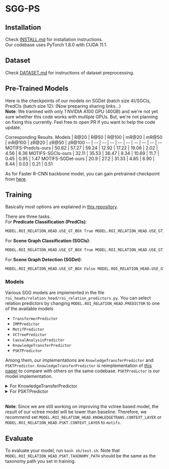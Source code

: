 # SGG-PS

## Installation

Check [INSTALL.md](INSTALL.md) for installation instructions.  
Our codebase uses PyTorch 1.8.0 with CUDA 11.1.

## Dataset

Check [DATASET.md](DATASET.md) for instructions of dataset preprocessing.

## Pre-Trained Models

Here is the checkpoints of our models on SGDet (batch size 4)/SGCls, PredCls (batch size 12): (Now preparing sharing links...)  
**Note**: We tranined with only 1 NVIDIA A100 GPU (40GB) and we're not yet sure whether this code works with multiple GPUs. But, we're not planning on fixing this currently. Feel free to open PR if you want to help the code update.

Corresponding Results.
Models |  R@20 | R@50 | R@100 | mR@20 | mR@50 | mR@100 | zR@20 | zR@50 | zR@100
-- | -- | -- | -- | -- | -- | -- | -- | -- | -- 
MOTIFS-Predcls-ours   | 50.62 | 57.27 | 59.24 | 12.92 | 17.22 | 19.06 | 2.02 | 4.56 | 6.36
MOTIFS-SGCls-ours    | 32.11 | 35.53 | 36.47 | 8.34 | 10.69 | 11.7 | 0.45 | 0.95 | 1.47
MOTIFS-SGDet-ours  | 20.9 | 27.2 | 31.33 | 4.85 | 6.90 | 8.44 | 0.03 | 0.21 | 0.51

As for Faster R-CNN backbone model, you can gain pretrained checkpoint from [here](https://github.com/KaihuaTang/Scene-Graph-Benchmark.pytorch#pretrained-models).

## Training
Basically most options are explained in [this repository](https://github.com/KaihuaTang/Scene-Graph-Benchmark.pytorch). 

There are three tasks.  
For **Predicate Classification (PredCls)**:
``` bash
MODEL.ROI_RELATION_HEAD.USE_GT_BOX True MODEL.ROI_RELATION_HEAD.USE_GT_OBJECT_LABEL True
```
For **Scene Graph Classification (SGCls)**:
``` bash
MODEL.ROI_RELATION_HEAD.USE_GT_BOX True MODEL.ROI_RELATION_HEAD.USE_GT_OBJECT_LABEL False
```
For **Scene Graph Detection (SGDet)**:
``` bash
MODEL.ROI_RELATION_HEAD.USE_GT_BOX False MODEL.ROI_RELATION_HEAD.USE_GT_OBJECT_LABEL False
```

### Models
Various SGG models are implemented in the file ```roi_heads/relation_head/roi_relation_predictors.py```. You can select relation predictors by changing ```MODEL.ROI_RELATION_HEAD.PREDICTOR``` to one of the available models  
+ ```TransformerPredictor```
+ ```IMPPredictor```
+ ```MotifPredictor```
+ ```VCTreePredictor```
+ ```CausalAnalysisPredictor```
+ ```KnowledgeTransferPredictor```
+ ```PSKTPredictor```  

Among them, our implementations are ```KnowledgeTransferPredictor``` and ```PSKTPredictor```. ```KnowledgeTransferPredictor``` is reimplementation of [this paper](https://arxiv.org/abs/2006.07585) to compare with others on the same codebase. ```PSKTPredictor``` is our model implementation.  

<details><summary>For KnowledgeTransferPredictor</summary>

Run  
```bash
bash sh/motifs_train_kt.sh
```  
+ ```MODEL.ROI_RELATION_HEAD.FINETUNE_FOR_RELATION``` is whether you freeze everything except relation classifiers while training.  
+ ```MODEL.ROI_RELATION_HEAD.KNOWLEDGETRANS.KNOWLEDGE_TRANSFER``` is whether you use knowledge transfer while training.  
+ ```MODEL.ROI_RELATION_HEAD.KNOWLEDGETRANS.CONTEXT_LAYER``` is used to select SGG base models : ```motifs``` or ```vctree```.  
+ ```MODEL.ROI_RELATION_HEAD.KNOWLEDGETRANS.FEATURE_LOSS_WEIGHT``` is weight for feature loss for knowledge transfer.  

Our baseline implementation is slightly different from original SGG base model such as ```MotifPredictor``` and ```VcTreePredictor```.  
To train our baseline, train ```KnowledgeTransferPredictor``` with :
```bash
MODEL.ROI_RELATION_HEAD.FINETUNE_FOR_RELATION False MODEL.ROI_RELATION_HEAD.KNOWLEDGETRANS.KNOWLEDGE_TRANSFER False
```


To train a predictor using knoweldge transfer, you need a baseline checkpoint and average feature for each relation class. Average feature data is used to initialize feature centroids. You can use ```sh/feat_record.sh``` to calculate average, but it's easier to use precalculated feature [(here)](datasets/vg/initial_feature).  
After obtaining initial feature, train ```KnowledgeTransferPredictor``` with :
```bash
MODEL.ROI_RELATION_HEAD.FINETUNE_FOR_RELATION True MODEL.ROI_RELATION_HEAD.KNOWLEDGETRANS.KNOWLEDGE_TRANSFER False MODEL.ROI_RELATION_HEAD.KNOWLEDGETRANS.INITIAL_FEATURE_PATH [your initial feature path] MODEL.PRETRAINED_DETECTOR_CKPT [your baseline model]
```
</details>


<details><summary>For PSKTPredictor</summary>

**Note**: Firstly you need to train a baseline model to follow our steps completely. To train the baseline, refer the section above.

With your basline checkpoint, run
```bash
bash sh/motifs_train_kt.sh
```  
+ ```MODEL.ROI_RELATION_HEAD.PSKT.TAXONOMY_PATH``` is used to set taxonomy path. Taxonomy can be manually constructed with [this code](analysis/clustering.ipynb) from [average feature data](datasets/vg/initial_feature), but we already prepared the taxonomy for the data in [this folder](datasets/vg/taxonomy). 

Other options are same as the options with same name for ```KnowledgeTransferPredictor```, so refer the section above.  

```MODEL.ROI_RELATION_HEAD.FINETUNE_FOR_RELATION``` should be True, but if you want to train whole model jointly (it's not our implementation), you can turn it to False.   

</details>
<br />

**Note**: Since we are still working on improving the vctree based model, the result of our vctree model will be lower than baseline. Therefore, we recommend set ```MODEL.ROI_RELATION_HEAD.KNOWLEDGETRANS.CONTEXT_LAYER``` or ```MODEL.ROI_RELATION_HEAD.PSKT.CONTEXT_LAYER``` to ```motifs```.

## Evaluate
To evaluate your model, run ```bash sh/test.sh```. Note that ```MODEL.ROI_RELATION_HEAD.PSKT.TAXONOMY_PATH``` should be the same as the taxonomy path you set in training.
